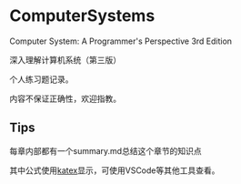 # ComputerSystems #

Computer System: A Programmer's Perspective 3rd Edition

深入理解计算机系统（第三版）

个人练习题记录。

内容不保证正确性，欢迎指教。

## Tips ##

每章内部都有一个summary.md总结这个章节的知识点

其中公式使用[katex](https://khan.github.io/KaTeX/)显示，可使用VSCode等其他工具查看。
